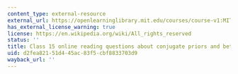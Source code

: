 ```yaml
---
content_type: external-resource
external_url: https://openlearninglibrary.mit.edu/courses/course-v1:MITx+18.05r_10+2022_Summer/courseware/week8/class15/2?activate_block_id=block-v1%3AMITx%2B18.05r_10%2B2022_Summer%2Btype%40vertical%2Bblock%40class15-rq1-vertical
has_external_license_warning: true
license: https://en.wikipedia.org/wiki/All_rights_reserved
status: ''
title: Class 15 online reading questions about conjugate priors and beta
uid: d2fea821-51d4-45ac-83f5-cbf8833703d9
wayback_url: ''
---
```

